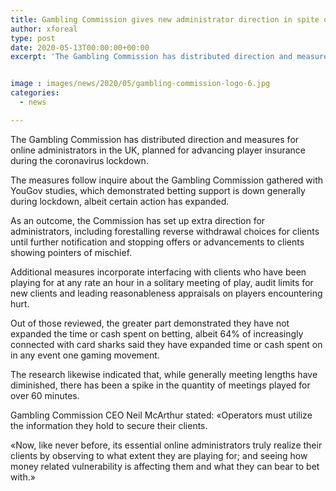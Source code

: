 ```yaml
---
title: Gambling Commission gives new administrator direction in spite of decrease in betting cooperation
author: xforeal 
type: post
date: 2020-05-13T00:00:00+00:00
excerpt: 'The Gambling Commission has distributed direction and measures for online administrators in the UK, planned for advancing player insurance during the coronavirus lockdown '


image : images/news/2020/05/gambling-commission-logo-6.jpg
categories:
  - news

---
```

The Gambling Commission has distributed direction and measures for online administrators in the UK, planned for advancing player insurance during the coronavirus lockdown. 

The measures follow inquire about the Gambling Commission gathered with YouGov studies, which demonstrated betting support is down generally during lockdown, albeit certain action has expanded. 

As an outcome, the Commission has set up extra direction for administrators, including forestalling reverse withdrawal choices for clients until further notification and stopping offers or advancements to clients showing pointers of mischief. 

Additional measures incorporate interfacing with clients who have been playing for at any rate an hour in a solitary meeting of play, audit limits for new clients and leading reasonableness appraisals on players encountering hurt. 

Out of those reviewed, the greater part demonstrated they have not expanded the time or cash spent on betting, albeit 64&percnt; of increasingly connected with card sharks said they have expanded time or cash spent on in any event one gaming movement. 

The research likewise indicated that, while generally meeting lengths have diminished, there has been a spike in the quantity of meetings played for over 60 minutes. 

Gambling Commission CEO Neil McArthur stated: &#171;Operators must utilize the information they hold to secure their clients. 

&#171;Now, like never before, its essential online administrators truly realize their clients by observing to what extent they are playing for; and seeing how money related vulnerability is affecting them and what they can bear to bet with.&#187;